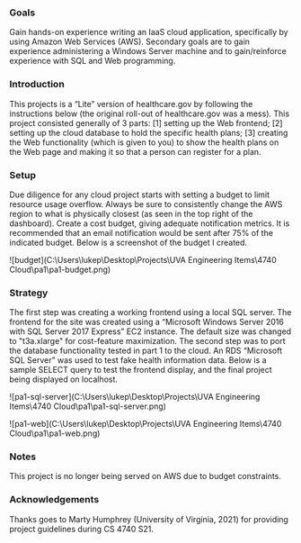 ### Goals 

Gain hands-on experience writing an IaaS cloud application, specifically by using Amazon Web Services (AWS). Secondary goals are to gain experience administering a Windows Server machine and to gain/reinforce experience with SQL and Web programming. 

### Introduction

This projects is a “Lite” version of healthcare.gov by following the instructions below (the original roll-out of healthcare.gov was a mess). This project consisted generally of 3 parts: [1] setting up the Web frontend; [2] setting up the cloud database to hold the specific health plans; [3] creating the Web functionality (which is given to you) to show the health plans on the Web page and making it so that a person can register for a plan.  

### Setup

Due diligence for any cloud project starts with setting a budget to limit resource usage overflow. Always be sure to consistently change the AWS region to what is physically closest (as seen in the top right of the dashboard). Create a cost budget, giving adequate notification metrics. It is recommended that an email notification would be sent after 75% of the indicated budget. Below is a screenshot of the budget I created.

![budget](C:\Users\lukep\Desktop\Projects\UVA Engineering Items\4740 Cloud\pa1\pa1-budget.png)

### Strategy

The first step was creating a working frontend using a local SQL server. The frontend for the site was created using a “Microsoft Windows Server 2016 with SQL Server 2017 Express” EC2 instance. The default size was changed to "t3a.xlarge" for cost-feature maximization. The second step was to port the database functionality tested in part 1 to the cloud. An RDS “Microsoft SQL Server” was used to test fake health information data. Below is a sample SELECT query to test the frontend display, and the final project being displayed on localhost.

![pa1-sql-server](C:\Users\lukep\Desktop\Projects\UVA Engineering Items\4740 Cloud\pa1\pa1-sql-server.png)

![pa1-web](C:\Users\lukep\Desktop\Projects\UVA Engineering Items\4740 Cloud\pa1\pa1-web.png)

### Notes

This project is no longer being served on AWS due to budget constraints.

### Acknowledgements

Thanks goes to Marty Humphrey (University of Virginia, 2021) for providing project guidelines during CS 4740 S21.